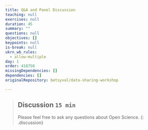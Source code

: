 ```yaml
---
title: Q&A and Panel Discussion
teaching: null
exercises: null
duration: 45
summary: ""
questions: null
objectives: []
keypoints: null
is-break: null
ukrn_wb_rules:
  - allow-multiple
day: 1
order: 418750
missingDependencies: []
dependencies: []
originalRepository: betsyval/data-sharing-workshop

---
```

> ## Discussion `15 min`
> Please feel free to ask any questions about Open Science.
{: .discussion}
